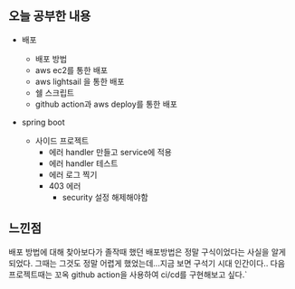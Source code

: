 ## 오늘 공부한 내용

- 배포
    - 배포 방법
    - aws ec2를 통한 배포
    - aws lightsail 을 통한 배포
    - 쉘 스크립트
    - github action과 aws deploy를 통한 배포

- spring boot 
    - 사이드 프로젝트
        - 에러 handler 만들고 service에 적용
        - 에러 handler 테스트
        - 에러 로그 찍기
        - 403 에러
            - security 설정 해제해야함


## 느낀점

배포 방법에 대해 찾아보다가 졸작때 했던 배포방법은 정말 구식이었다는 사실을 알게 되었다. 그때는 그것도 정말 어렵게 했었는데...지금 보면 구석기 시대 인간이다.. 다음 프로젝트때는 꼬옥 github action을 사용하여 ci/cd를 구현해보고 싶다.`
